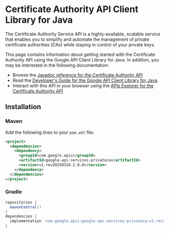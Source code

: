 # Certificate Authority API Client Library for Java

The Certificate Authority Service API is a highly-available, scalable service that enables you to simplify and automate the management of private certificate authorities (CAs) while staying in control of your private keys. 

This page contains information about getting started with the Certificate Authority API
using the Google API Client Library for Java. In addition, you may be interested
in the following documentation:

* Browse the [Javadoc reference for the Certificate Authority API][javadoc]
* Read the [Developer's Guide for the Google API Client Library for Java][google-api-client].
* Interact with this API in your browser using the [APIs Explorer for the Certificate Authority API][api-explorer]

## Installation

### Maven

Add the following lines to your `pom.xml` file:

```xml
<project>
  <dependencies>
    <dependency>
      <groupId>com.google.apis</groupId>
      <artifactId>google-api-services-privateca</artifactId>
      <version>v1-rev20250326-2.0.0</version>
    </dependency>
  </dependencies>
</project>
```

### Gradle

```gradle
repositories {
  mavenCentral()
}
dependencies {
  implementation 'com.google.apis:google-api-services-privateca:v1-rev20250326-2.0.0'
}
```

[javadoc]: https://googleapis.dev/java/google-api-services-privateca/latest/index.html
[google-api-client]: https://github.com/googleapis/google-api-java-client/
[api-explorer]: https://developers.google.com/apis-explorer/#p/privateca/v1/
